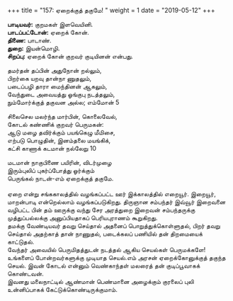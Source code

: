 ﻿+++
title = "157: ஏறைக்குத் தகுமே!  "
weight = 1
date = "2019-05-12"
+++

**பாடியவர்:** குறமகள் இளவெயினி.  
**பாடப்பட்டோன்:** ஏறைக் கோன்.  
**திணை:** பாடாண்.  
**துறை:** இயன்மொழி.  
**சிறப்பு:** ஏறைக் கோன் குறவர் குடியினன் என்பது.  
  
தமர்தன் தப்பின் அதுநோன் றல்லும்,  
பிறர்கை யறவு தான்நா ணுதலும்,  
படைப்பழி தாரா மைந்தினன் ஆகலும்,  
வேந்துடை அவையத்து ஓங்குபு நடத்தலும்,  
நும்மோர்க்குத் தகுவன அல்ல; எம்மோன் 5  
  
சிலைசெல மலர்ந்த மார்பின், கொலைவேல்,  
கோடல் கண்ணிக் குறவர் பெருமகன்:  
ஆடு மழை தவிர்க்கும் பயங்கெழு மீமிசை,  
எற்படு பொழுதின், இனம்தலை மயங்கிக்,  
கட்சி காணாக் கடமான் நல்லேறு 10  
  
மடமான் நாகுபிணை பயிரின், விடர்முழை  
இரும்புலிப் புகர்ப்போத்து ஓர்க்கும்  
பெருங்கல் நாடன்-எம் ஏறைக்குத் தகுமே.  
   
ஏறை என்று சங்ககாலத்தில் வழங்கப்பட்ட ஊர் இக்காலத்தில் எறையூர். இறையூர், மாறன்பாடி என்றெல்லாம் வழங்கப்படுகிறது. திருஞான சம்பந்தர் இவ்வூர் இறைவனை வழிபட்ட பின் தம் ஊருக்கு வந்து சேர அரத்துறை இறைவன் சம்பந்தருக்கு முத்துப்பல்லக்கு அனுப்பியதாகப் பெரியபுராணம் கூறுகிறது.  
தமக்கு வேண்டியவர் தவறு செய்தால் அதனைப் பொறுத்துக்கொள்ளுதல், பிறர் தவறு செய்தால் அதற்காத் தான் நாணுதல், படைக்கலப் பணியில் தன் திறமையைக் காட்டுதல்.  
வேந்தர் அவையில் பெருமிதத்துடன் நடத்தல் ஆகிய செயல்கள் பெருமக்களே! உங்களைப் போன்றவர்களுக்கு முடியாத செயல்.எம் அரசன் ஏறைக்கோனுக்குத் தகுந்த செயல். இவன் கோடல் என்னும் வெண்காந்தள் மலரைத் தன் குடிப்பூவாகக் கொண்டவன்.  
இவனது மலைநாட்டில் ஆண்மான் பெண்மானை அழைக்கும் குரலைப் புலி உன்னிப்பாகக் கேட்டுக்கொண்டிருக்குமாம்.  
